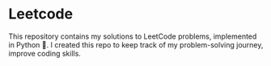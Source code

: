 # Leetcode

This repository contains my solutions to LeetCode problems, implemented in Python 🐍.
I created this repo to keep track of my problem-solving journey, improve coding skills.
